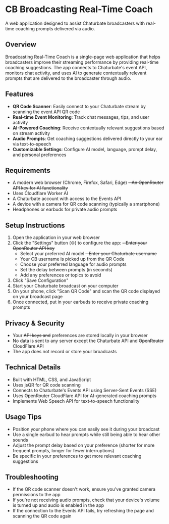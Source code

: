 # CB Broadcasting Real-Time Coach

A web application designed to assist Chaturbate broadcasters with real-time coaching prompts delivered via audio.

## Overview

Broadcasting Real-Time Coach is a single-page web application that helps broadcasters improve their streaming performance by providing real-time coaching suggestions. The app connects to Chaturbate's event API, monitors chat activity, and uses AI to generate contextually relevant prompts that are delivered to the broadcaster through audio.

## Features

- **QR Code Scanner**: Easily connect to your Chaturbate stream by scanning the event API QR code
- **Real-time Event Monitoring**: Track chat messages, tips, and user activity
- **AI-Powered Coaching**: Receive contextually relevant suggestions based on stream activity
- **Audio Prompts**: Get coaching suggestions delivered directly to your ear via text-to-speech
- **Customizable Settings**: Configure AI model, language, prompt delay, and personal preferences

## Requirements

- A modern web browser (Chrome, Firefox, Safari, Edge)
~~- An OpenRouter API key for AI functionality~~
- Uses Cloudflare Worker AI
- A Chaturbate account with access to the Events API
- A device with a camera for QR code scanning (typically a smartphone)
- Headphones or earbuds for private audio prompts

## Setup Instructions

1. Open the application in your web browser
2. Click the "Settings" button (⚙️) to configure the app:
   ~~- Enter your OpenRouter API key~~
   - Select your preferred AI model
   ~~- Enter your Chaturbate username~~
   - Your CB username is picked up from the QR Code
   - Choose your preferred language for audio prompts
   - Set the delay between prompts (in seconds)
   - Add any preferences or topics to avoid
3. Click "Save Configuration"
4. Start your Chaturbate broadcast on your computer
5. On your phone, click "Scan QR Code" and scan the QR code displayed on your broadcast page
6. Once connected, put in your earbuds to receive private coaching prompts

## Privacy & Security

- Your ~~API keys and~~ preferences are stored locally in your browser
- No data is sent to any server except the Chaturbate API and ~~OpenRouter~~ CloudFlare API
- The app does not record or store your broadcasts

## Technical Details

- Built with HTML, CSS, and JavaScript
- Uses jsQR for QR code scanning
- Connects to Chaturbate's Events API using Server-Sent Events (SSE)
- Uses ~~OpenRouter~~ CloudFlare API for AI-generated coaching prompts
- Implements Web Speech API for text-to-speech functionality

## Usage Tips

- Position your phone where you can easily see it during your broadcast
- Use a single earbud to hear prompts while still being able to hear other sounds
- Adjust the prompt delay based on your preference (shorter for more frequent prompts, longer for fewer interruptions)
- Be specific in your preferences to get more relevant coaching suggestions

## Troubleshooting

- If the QR code scanner doesn't work, ensure you've granted camera permissions to the app
- If you're not receiving audio prompts, check that your device's volume is turned up and audio is enabled in the app
- If the connection to the Events API fails, try refreshing the page and scanning the QR code again
